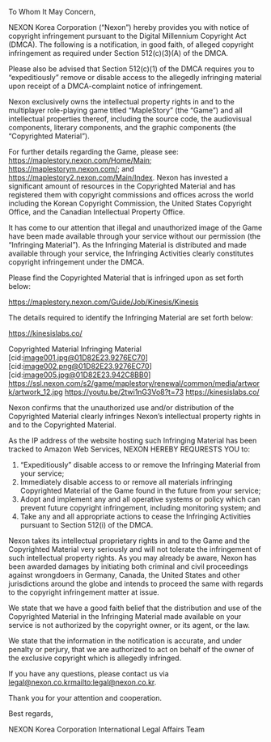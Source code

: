 To Whom It May Concern,

NEXON Korea Corporation (“Nexon”) hereby provides you with notice of copyright infringement pursuant to the Digital Millennium Copyright Act (DMCA). The following is a notification, in good faith, of alleged copyright infringement as required under Section 512(c)(3)(A) of the DMCA.

Please also be advised that Section 512(c)(1) of the DMCA requires you to “expeditiously” remove or disable access to the allegedly infringing material upon receipt of a DMCA-complaint notice of infringement.

Nexon exclusively owns the intellectual property rights in and to the multiplayer role-playing game titled “MapleStory” (the “Game”) and all intellectual properties thereof, including the source code, the audiovisual components, literary components, and the graphic components (the “Copyrighted Material”).

For further details regarding the Game, please see: https://maplestory.nexon.com/Home/Main; https://maplestorym.nexon.com/; and https://maplestory2.nexon.com/Main/Index. Nexon has invested a significant amount of resources in the Copyrighted Material and has registered them with copyright commissions and offices across the world including the Korean Copyright Commission, the United States Copyright Office, and the Canadian Intellectual Property Office.

It has come to our attention that illegal and unauthorized image of the Game have been made available through your service without our permission (the “Infringing Material”). As the Infringing Material is distributed and made available through your service, the Infringing Activities clearly constitutes copyright infringement under the DMCA.

Please find the Copyrighted Material that is infringed upon as set forth below:

https://maplestory.nexon.com/Guide/Job/Kinesis/Kinesis

The details required to identify the Infringing Material are set forth below:

https://kinesislabs.co/

Copyrighted Material
Infringing Material
[cid:image001.jpg@01D82E23.9276EC70][cid:image002.png@01D82E23.9276EC70]
[cid:image005.jpg@01D82E23.942C8BB0]
https://ssl.nexon.com/s2/game/maplestory/renewal/common/media/artwork/artwork_12.jpg
https://youtu.be/2twi1nG3Vo8?t=73
https://kinesislabs.co/

Nexon confirms that the unauthorized use and/or distribution of the Copyrighted Material clearly infringes Nexon’s intellectual property rights in and to the Copyrighted Material.

As the IP address of the website hosting such Infringing Material has been tracked to Amazon Web Services, NEXON HEREBY REQURESTS YOU to:


1. “Expeditiously” disable access to or remove the Infringing Material from your service;
2. Immediately disable access to or remove all materials infringing Copyrighted Material of the Game found in the future from your service;
3. Adopt and implement any and all operative systems or policy which can prevent future copyright infringement, including monitoring system; and
4. Take any and all appropriate actions to cease the Infringing Activities pursuant to Section 512(i) of the DMCA.

Nexon takes its intellectual proprietary rights in and to the Game and the Copyrighted Material very seriously and will not tolerate the infringement of such intellectual property rights. As you may already be aware, Nexon has been awarded damages by initiating both criminal and civil proceedings against wrongdoers in Germany, Canada, the United States and other jurisdictions around the globe and intends to proceed the same with regards to the copyright infringement matter at issue.

We state that we have a good faith belief that the distribution and use of the Copyrighted Material in the Infringing Material made available on your service is not authorized by the copyright owner, or its agent, or the law.

We state that the information in the notification is accurate, and under penalty or perjury, that we are authorized to act on behalf of the owner of the exclusive copyright which is allegedly infringed.

If you have any questions, please contact us via legal@nexon.co.kr<mailto:legal@nexon.co.kr>.

Thank you for your attention and cooperation.


Best regards,



NEXON Korea Corporation
International Legal Affairs Team
